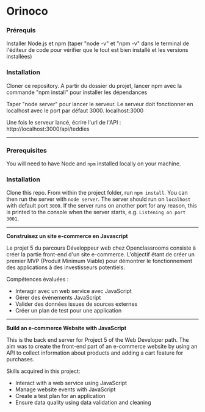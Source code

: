 # Orinoco #

### Prérequis ###

Installer Node.js et npm (taper "node -v" et "npm -v" dans le terminal de l'éditeur de code pour vérifier que le tout est bien installé et les versions installées)

### Installation ###

Cloner ce repository.
A partir du dossier du projet, lancer npm avec la commande "npm install" pour installer les dépendances

Taper "node server" pour lancer le serveur. Le serveur doit fonctionner en localhost avec le port par défaut 3000. localhost:3000

Une fois le serveur lancé, écrire l'url de l'API : http://localhost:3000/api/teddies

****************************

### Prerequisites ###

You will need to have Node and `npm` installed locally on your machine.

### Installation ###

Clone this repo. From within the project folder, run `npm install`. You 
can then run the server with `node server`. 
The server should run on `localhost` with default port `3000`. If the
server runs on another port for any reason, this is printed to the
console when the server starts, e.g. `Listening on port 3001`.

***************************

<strong>Construisez un site e-commerce en Javascript</strong>

Le projet 5 du parcours Développeur web chez Openclassrooms consiste à créer la partie front-end d'un site e-commerce. L'objectif étant de créer un premier MVP (Produit Minimum Viable) pour démontrer le fonctionnement des applications à des investisseurs potentiels.

Compétences évaluées :
- Interagir avec un web service avec JavaScript
- Gérer des événements JavaScript
- Valider des données issues de sources externes
- Créer un plan de test pour une application

****************************
<strong>Build an e-commerce Website with JavaScript</strong>

This is the back end server for Project 5 of the Web Developer path. The aim was to create the front-end part of an e-commerce website by using an API to collect information about products and adding a cart feature for purchases.

Skills acquired in this project:
- Interact with a web service using JavaScript
- Manage website events with JavaScript
- Create a test plan for an application
- Ensure data quality using data validation and cleaning


